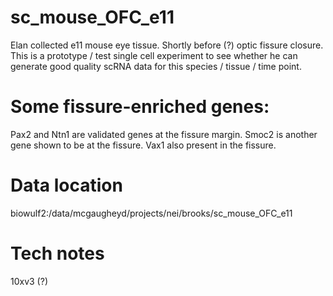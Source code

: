 # sc_mouse_OFC_e11

Elan collected e11 mouse eye tissue. Shortly before (?) optic fissure closure. This is a prototype / test single cell experiment to see whether he can generate good quality scRNA data for this species / tissue / time point. 

# Some fissure-enriched genes:
Pax2 and Ntn1 are validated genes at the fissure margin.  Smoc2 is another gene shown to be at the fissure.  Vax1 also present in the fissure.

# Data location
biowulf2:/data/mcgaugheyd/projects/nei/brooks/sc_mouse_OFC_e11

# Tech notes
10xv3 (?)
